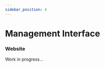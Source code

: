 ```yaml
---
sidebar_position: 4
---
```


# Management Interface
### Website

Work in progress...

<!-- The management interface will be used to **insert** all the **participants** informations in the system.

> The **administration** will deal with the registration of participants, not the participants themselves.

<!-- ![alt text](img/managementInterfaceRegistration.png) -->

<!-- > **_note:_**  All prototype was made using [Figma](https://www.figma.com).  -->